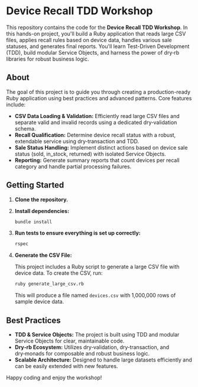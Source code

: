 # Device Recall TDD Workshop

This repository contains the code for the **Device Recall TDD Workshop**. In this hands-on project, you'll build a Ruby application that reads large CSV files, applies recall rules based on device data, handles various sale statuses, and generates final reports. You'll learn Test-Driven Development (TDD), build modular Service Objects, and harness the power of dry‑rb libraries for robust business logic.

## About

The goal of this project is to guide you through creating a production-ready Ruby application using best practices and advanced patterns. Core features include:

- **CSV Data Loading & Validation:** Efficiently read large CSV files and separate valid and invalid records using a dedicated dry‑validation schema.
- **Recall Qualification:** Determine device recall status with a robust, extendable service using dry‑transaction and TDD.
- **Sale Status Handling:** Implement distinct actions based on device sale status (sold, in_stock, returned) with isolated Service Objects.
- **Reporting:** Generate summary reports that count devices per recall category and handle partial processing failures.

## Getting Started

1. **Clone the repository.**
2. **Install dependencies:**

   ```bash
   bundle install
   ```

3. **Run tests to ensure everything is set up correctly:**

   ```bash
   rspec
   ```

4. **Generate the CSV File:**

   This project includes a Ruby script to generate a large CSV file with device data. To create the CSV, run:

   ```bash
   ruby generate_large_csv.rb
   ```

   This will produce a file named `devices.csv` with 1,000,000 rows of sample device data.

## Best Practices

- **TDD & Service Objects:** The project is built using TDD and modular Service Objects for clear, maintainable code.
- **Dry‑rb Ecosystem:** Utilizes dry‑validation, dry‑transaction, and dry‑monads for composable and robust business logic.
- **Scalable Architecture:** Designed to handle large datasets efficiently and can be easily extended with new features.

Happy coding and enjoy the workshop!
